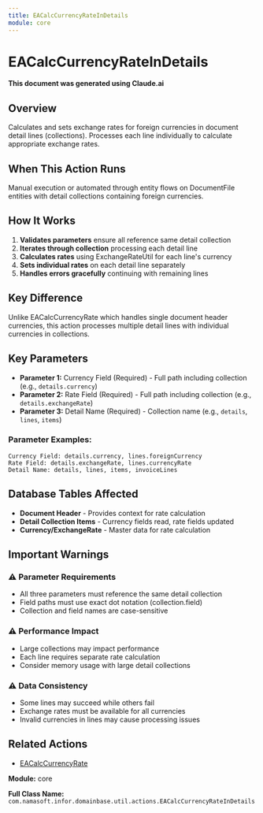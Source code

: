 ```yaml
---
title: EACalcCurrencyRateInDetails
module: core
---
```


<div class='entity-flows'>

# EACalcCurrencyRateInDetails

**This document was generated using Claude.ai**

## Overview

Calculates and sets exchange rates for foreign currencies in document detail lines (collections). Processes each line individually to calculate appropriate exchange rates.

## When This Action Runs

Manual execution or automated through entity flows on DocumentFile entities with detail collections containing foreign currencies.

## How It Works

1. **Validates parameters** ensure all reference same detail collection
2. **Iterates through collection** processing each detail line
3. **Calculates rates** using ExchangeRateUtil for each line's currency
4. **Sets individual rates** on each detail line separately
5. **Handles errors gracefully** continuing with remaining lines

## Key Difference

Unlike EACalcCurrencyRate which handles single document header currencies, this action processes multiple detail lines with individual currencies in collections.

## Key Parameters

- **Parameter 1:** Currency Field (Required) - Full path including collection (e.g., `details.currency`)
- **Parameter 2:** Rate Field (Required) - Full path including collection (e.g., `details.exchangeRate`)
- **Parameter 3:** Detail Name (Required) - Collection name (e.g., `details`, `lines`, `items`)

### Parameter Examples:
```
Currency Field: details.currency, lines.foreignCurrency
Rate Field: details.exchangeRate, lines.currencyRate
Detail Name: details, lines, items, invoiceLines
```

## Database Tables Affected

- **Document Header** - Provides context for rate calculation
- **Detail Collection Items** - Currency fields read, rate fields updated
- **Currency/ExchangeRate** - Master data for rate calculation

## Important Warnings

### ⚠️ Parameter Requirements
- All three parameters must reference the same detail collection
- Field paths must use exact dot notation (collection.field)
- Collection and field names are case-sensitive

### ⚠️ Performance Impact
- Large collections may impact performance
- Each line requires separate rate calculation
- Consider memory usage with large detail collections

### ⚠️ Data Consistency
- Some lines may succeed while others fail
- Exchange rates must be available for all currencies
- Invalid currencies in lines may cause processing issues

## Related Actions

- [EACalcCurrencyRate](EACalcCurrencyRate.md)

**Module:** core

**Full Class Name:** `com.namasoft.infor.domainbase.util.actions.EACalcCurrencyRateInDetails`

</div>

